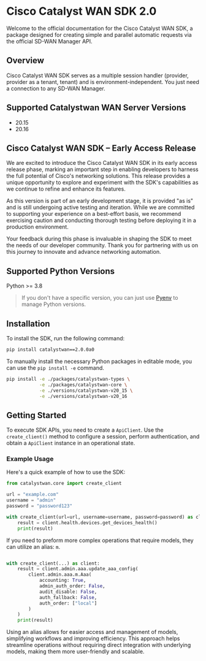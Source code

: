 Cisco Catalyst WAN SDK 2.0
==========================

Welcome to the official documentation for the Cisco Catalyst WAN SDK, a package designed for creating simple and parallel automatic requests via the official SD-WAN Manager API.

Overview
--------

Cisco Catalyst WAN SDK serves as a multiple session handler (provider, provider as a tenant, tenant) and is environment-independent. You just need a connection to any SD-WAN Manager.

Supported Catalystwan WAN Server Versions
-----------------------------------------

- 20.15
- 20.16

Cisco Catalyst WAN SDK – Early Access Release
---------------------------------------------

We are excited to introduce the Cisco Catalyst WAN SDK in its early access release phase,
marking an important step in enabling developers to harness the full potential of Cisco's
networking solutions. This release provides a unique opportunity to explore and experiment
with the SDK's capabilities as we continue to refine and enhance its features.

As this version is part of an early development stage, it is provided "as is" and is still
undergoing active testing and iteration. While we are committed to supporting your experience
on a best-effort basis, we recommend exercising caution and conducting thorough testing before
deploying it in a production environment.

Your feedback during this phase is invaluable in shaping the SDK to meet the needs of our developer
community. Thank you for partnering with us on this journey to innovate and advance networking automation.

Supported Python Versions
-------------------------

Python >= 3.8

> If you don't have a specific version, you can just use [Pyenv](https://github.com/pyenv/pyenv) to manage Python versions.


Installation
------------

To install the SDK, run the following command:

```bash
pip install catalystwan==2.0.0a0
```

To manually install the necessary Python packages in editable mode, you can use the `pip install -e` command.

```bash
pip install -e ./packages/catalystwan-types \
            -e ./packages/catalystwan-core \
            -e ./versions/catalystwan-v20_15 \
            -e ./versions/catalystwan-v20_16
```


Getting Started
---------------

To execute SDK APIs, you need to create a `ApiClient`. Use the `create_client()` method to configure a session, perform authentication, and obtain a `ApiClient` instance in an operational state.

### Example Usage

Here's a quick example of how to use the SDK:

```python
from catalystwan.core import create_client

url = "example.com"
username = "admin"
password = "password123"

with create_client(url=url, username=username, password=password) as client:
    result = client.health.devices.get_devices_health()
    print(result)
```

If you need to preform more complex operations that require models, they can utilize an alias: `m`.
```python

with create_client(...) as client:
    result = client.admin.aaa.update_aaa_config(
        client.admin.aaa.m.Aaa(
            accounting: True,
            admin_auth_order: False,
            audit_disable: False,
            auth_fallback: False,
            auth_order: ["local"]
        )
    )
    print(result)
```

Using an alias allows for easier access and management of models, simplifying workflows and improving efficiency. This approach helps streamline operations without requiring direct integration with underlying models, making them more user-friendly and scalable.
